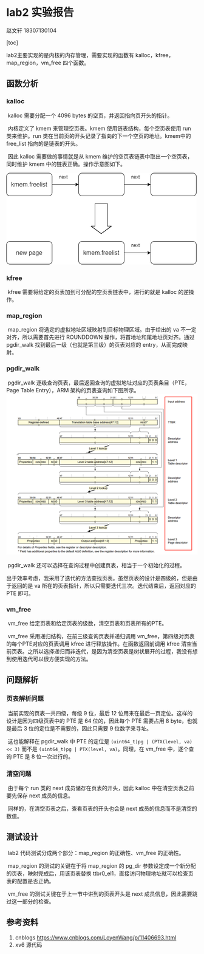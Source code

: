 # lab2 实验报告

赵文轩 18307130104

[toc]

lab2主要实现的是内核的内存管理，需要实现的函数有 kalloc，kfree，map_region，vm_free 四个函数。

## 函数分析

### kalloc

​	kalloc 需要分配一个 4096 bytes 的空页，并返回指向页开头的指针。

​	内核定义了 kmem 来管理空页表。kmem 使用链表结构，每个空页表使用 run 类来维护。run 类在当前页的开头记录了指向的下一个空页的地址。kmem中的 free_list 指向的是链表的开头。

​	因此 kalloc 需要做的事情就是从 kmem 维护的空页表链表中取出一个空页表，同时维护 kmem 中的链表正确。操作示意图如下。

![kalloc](lab2-pic0.png)

### kfree

​	kfree 需要将给定的页表加到可分配的空页表链表中，进行的就是 kalloc 的逆操作。

### map_region

​	map_region 将选定的虚拟地址区域映射到目标物理区域。由于给出的 va 不一定对齐，所以需要首先进行 ROUNDDOWN 操作，将首地址和尾地址页对齐。通过 pgdir_walk 找到最后一级（也就是第三级）的页表对应的 entry，从而完成映射。	

### pgdir_walk

​	pgdir_walk 逐级查询页表，最后返回查询的虚拟地址对应的页表条目（PTE，Page Table Entry），ARM 架构的页表查询如下图所示。![arm page table](1771657-20190825003457256-241282150.png)

​	pgdir_walk 还可以选择在查询过程中创建页表，相当于一个初始化的过程。

​	出于效率考虑，我采用了迭代的方法查找页表。虽然页表的设计是四级的，但是由于返回的是 va 所在的页表指针，所以只需要迭代三次。迭代结束后，返回对应的 PTE 即可。

### vm_free

​	vm_free 给定页表和给定页表的级数，清空页表和页表所有的PTE。

​	vm_free 采用递归结构，在前三级查询页表并递归调用 vm_free，第四级对页表的每个PTE对应的页表调用 kfree 进行释放操作。在函数返回前调用 kfree 清空当前页表。之所以选择递归而非迭代，是因为清空页表是树状展开的过程，我没有想到使用迭代可以很方便实现的方法。

## 问题解析

### 页表解析问题

​	当前实现的页表一共四级，每级 9 位，最后 12 位用来在最后一页定位。这样的设计是因为四级页表中的 PTE 是 64 位的，因此每个 PTE 需要占用 8 byte，也就是最后 3 位的定位是不需要的，因此只需要 9 位数字来寻址。

​	这也能解释在 pgdir_walk 中 PTE 的定位是 `(uint64_t)pg | (PTX(level, va) << 3)` 而不是 `(uint64_t)pg | PTX(level, va)`。同理，在 vm_free 中，逐个查询 PTE 是 8 位一次进行的。

### 清空问题

​	由于每个 run 类的 next 成员储存在页表的开头，因此 kalloc 中在清空页表之前要先保存 next 成员的信息。

​	同样的，在清空页表之后，查看页表的开头也会是 next 成员的信息而不是清空的数值。

## 测试设计

​	lab2 代码测试分成两个部分：map_region 的正确性、vm_free 的正确性。

​	map_region 的测试的关键在于将 map_region 的 pg_dir 参数设定成一个新分配的页表，映射完成后，用该页表替换 ttbr0_el1，直接访问物理地址就可以检查页表的配置是否正确。

​	vm_free 的测试关键在于上一节中讲到的页表开头是 next 成员信息，因此需要跳过这一部分的检查。 

## 参考资料

1. cnblogs https://www.cnblogs.com/LoyenWang/p/11406693.html
2. xv6 源代码

